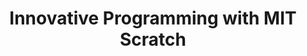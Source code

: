 ---
layout: course_detail
title: "Innovative Programming with MIT Scratch"
courseTitle: "Innovative Programming with MIT Scratch"
courseDescription: "Learn to create games and animations with Scratch."
topTitleLine1: "Innovative Programming"
topTitleLine2: "with MIT Scratch"
topGradeLevel: "Grade k - 6"
topIntroText: "Scratch is a visual programming language designed by MIT. With Scratch, you can create your own interactive stories, games, and animations, and share them with the rest of the world. Scratch helps young people think creatively, logically, and work collaboratively, which are essential skills in the 21st century."
bgTitle: "Innovative Programming with MIT Scratch"
bgImageUrl: "img/my/scratch/scratchbg2.jpg"
bgText: "Learn programming and create games and animations while having fun."
bgLearnMoreText: "Learn More about MIT Scratch"
bgLearnMoreLink: "https://www.youtube.com/embed/jXUZaf5D12A?autoplay=1"
aboutTitle: "About the Course"
aboutText: "Learn Scratch, turn your ideas into reality, and share your creations with people from around the world."
aboutCategoryTitle: "Category"
aboutCategory: "Block Programming"
aboutGradeLevelTitle: "Grade"
aboutGradeLevel: "k - 6"
aboutSkillLevelTitle: "Skill Level"
aboutSkillLevel: "Beginner"
aboutRatioTitle: "Ratio Guarantee"
aboutRatio: "4 Students per Instructor"
promotion1: 
  enabled: "true"
  title: "The Most Popular Programming Platform"
  text: "Scratch is a specially designed education platform created by the renowned MIT Media Lab to teach young students about computer programming."
  imageUrl: "img/my/scratch/scratch1.png"
promotion2: 
  enabled: "true"
  title: "Challenge Your Creativity"
  text: "Millions of people are creating their own Scratch programs and more than 2,500 programs are shared in the online community. Join the world and use Scratch to demonstrate your creative thinking."
  imageUrl: "img/my/scratch/scratch2.png"
promotion3: 
  enabled: "true"
  title: "Learn Programming with Fun"
  text: "Scratch perfectly integrates programming concepts into animations and game development. When you finish your work of art, you've unwittingly grasped the basic concepts of programming (including variables, loops, and functions), laying a solid foundation to learn real programming."
  imageUrl: "img/my/scratch/scratch3.png"
promotion4: 
  enabled: "true"
  title: "Share Your Creations"
  text: "Post your programs and share it with MIT Scratch's community so fellow programmers from around the world can view and appreciate your creativity."
  imageUrl: "img/my/scratch/scratch4.png"
promotion5: 
  enabled: "true"
  title: "Learn More Than Just Programming"
  text: "The programming skill is very valuable in today's society because learning to program also establishes experiences in logical thinking, computational thinking, innovation, and imagination. Students simultaneously gain problem-solving skills and confidence. "
  imageUrl: "img/my/scratch/scratch5.jpg"
curriculum: 
  enabled: "false"
goalsTitle: "Top Skills Students Will Learn"
goals: 
- icon: "icon-Gears"
  text: "Master the basic programming language and algorithms"
- icon: "icon-Coding"
  text: "Build your own multimedia content from animations to movies to games"
- icon: "icon-Puzzle"
  text: "Understand computers and stimulate a passion for programming"
- icon: "icon-Server"
  text: "Learn and practice problem-solving skills"
- icon: "icon-Idea"
  text: "Develop scientific innovation and teamwork skills"
- icon: "icon-Key"
  text: "Learn the ability to adapt to new environments and participate in Scratch competitions"
highlightsTitle: "Course Highlights"
highlights: 
- icon: "icon-Fashion"
  title: "Always Having Fun"
  text: "Fun programming is our top priority when designing all the content"
- icon: "icon-Administrator"
  title: "Learn with Professionals"
  text: "Gain extra experiences about the real industry and research"
- icon: "icon-Hand"
  title: "Live Interactions"
  text: "Get your question answered in class and compete with your classmates"
- icon: "icon-Air-Balloon"
  title: "Well-Designed Assignments and Projects"
  text: "Learn by doing is the key for CS study, all the assignments and projects are design for the goals"
- icon: "icon-Idea"
  title: "Focus on Imagination and Creativity"
  text: "Learning programming is not the ultimate goal. We focus on pushing the kids' imagination and creativity"
- icon: "icon-Key"
  title: "Apply Colleges with More Experiences"
  text: "Programming is just the first step. Build projects, attend science fairs will help you get into the top unversities"
sessionsEnabled: "false"
sessionsTitle: "Schedule"
sessionsTimeTitle: "Time"
sessionsDateTitle: "Date"
sessionsLocationTitle: "Location"
sessions: 
- date: "6/18 - 6/22"
  time: "9:00AM - 12:00PM"
  location: "Irvine, CA"
- date: "7/9 - 7/12"
  time: "1:00PM - 4:00PM"
  location: "Irvine, CA"
- date: "8/6 - 8/10"
  time: "9:00AM - 12:00PM"
  location: "Irvine, CA"
registrationEnabled: "true"
registrationTitle: ""
priceTitle: "Registration"
price: ""
allCreditCards: ""
priceItems: 
- "Try the first session for FREE"
- "Learn from the professionals"
- "1:4 teacher to students ratio"
- "Always learn by doing and having fun"
registrationLink: "https://csfoundation.wufoo.com/forms/m8vsgm21cz06w0/"
registerNow: "REGISTER NOW"
faq: 
  enabled: "false"
locations: 
- name: "Irvine Classroom"
  address1: "920 Roosevelt, Suite 200"
  address2: "Irvine, CA 92620"
  addressMap: "970 Roosevelt, Irvine, CA 92620"
promotionText: "Interested in learning programs with fun?"
promotionButtonText: "Contact Us"
promotionUrl: "page-contact-us.html"
engUrl: "scratch.html"
cnUrl: "scratchc.html"
---
